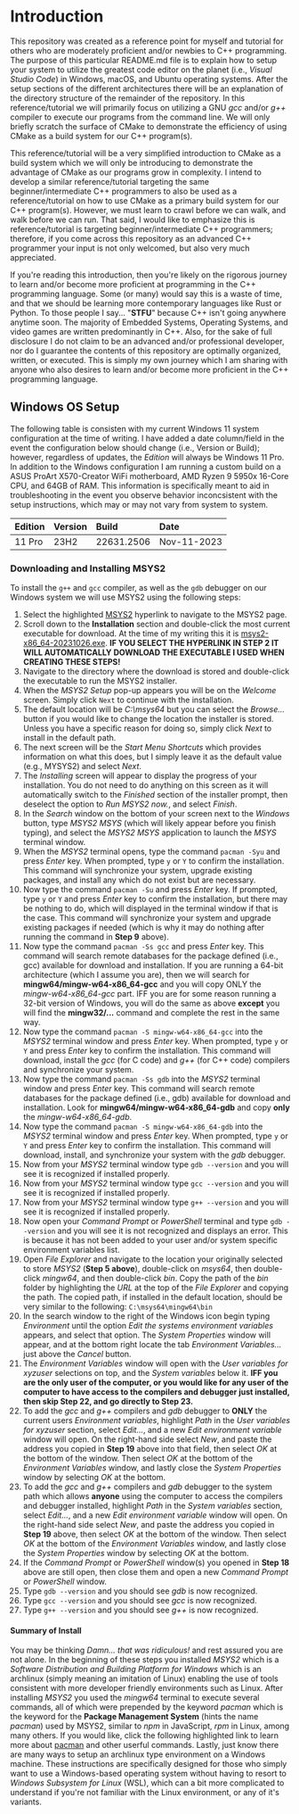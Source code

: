 # Introduction

This repository was created as a reference point for myself and tutorial for others who are moderately proficient and/or newbies to C++ programming. The purpose of this particular README.md file is to explain how to setup your system to utilize the greatest code editor on the planet (i.e., *Visual Studio Code*) in Windows, macOS, and Ubuntu operating systems. After the setup sections of the different architectures there will be an explanation of the directory structure of the remainder of the repository. In this reference/tutorial we will primarily focus on utilizing a GNU *gcc* and/or *g++* compiler to execute our programs from the command line. We will only briefly scratch the surface of CMake to demonstrate the efficiency of using CMake as a build system for our C++ program(s).

This reference/tutorial will be a very simplified introduction to CMake as a build system which we will only be introducing to demonstrate the advantage of CMake as our programs grow in complexity. I intend to develop a similar reference/tutorial targeting the same beginner/intermediate C++ programmers to also be used as a reference/tutorial on how to use CMake as a primary build system for our C++ program(s). However, we must learn to crawl before we can walk, and walk before we can run. That said, I would like to emphasize this is reference/tutorial is targeting beginner/intermediate C++ programmers; therefore, if you come across this repository as an advanced C++ programmer your input is not only welcomed, but also very much appreciated.

If you're reading this introduction, then you're likely on the rigorous journey to learn and/or become more proficient at programming in the C++ programming language. Some (or many) would say this is a waste of time, and that we should be learning more contemporary languages like Rust or Python. To those people I say... "**STFU**" because C++ isn't going anywhere anytime soon. The majority of Embedded Systems, Operating Systems, and video games are written predominantly in C++. Also, for the sake of full disclosure I do not claim to be an advanced and/or professional developer, nor do I guarantee the contents of this repository are optimally organized, written, or executed. This is simply my own journey which I am sharing with anyone who also desires to learn and/or become more proficient in the C++ programming language.

## Windows OS Setup

The following table is consisten with my current Windows 11 system configuration at the time of writing. I have added a date column/field in the event the configuration below should change (i.e., Version or Build); however, regardless of updates, the *Edition* will always be Windows 11 Pro. In addition to the Windows configuration I am running a custom build on a ASUS ProArt X570-Creator WiFi motherboard, AMD Ryzen 9 5950x 16-Core CPU, and 64GB of RAM. This information is specifically meant to aid in troubleshooting in the event you observe behavior inconcsistent with the setup instructions, which may or may not vary from system to system.

| Edition | Version | Build | Date |
| :-- | :-- | :-- | :-- |
| 11 Pro | 23H2 | 22631.2506 | Nov-11-2023 |

### Downloading and Installing MSYS2

To install the `g++` and `gcc` compiler, as well as the `gdb` debugger on our Windows system we will use MSYS2 using the following steps:

1. Select the highlighted [MSYS2](https://www.msys2.org/) hyperlink to navigate to the MSYS2 page.
2. Scroll down to the **Installation** section and double-click the most current executable for download. At the time of my writing this it is [msys2-x86_64-20231026.exe](https://github.com/msys2/msys2-installer/releases/download/2023-10-26/msys2-x86_64-20231026.exe). **IF YOU SELECT THE HYPERLINK IN STEP 2 IT WILL AUTOMATICALLY DOWNLOAD THE EXECUTABLE I USED WHEN CREATING THESE STEPS!**
3. Navigate to the directory where the download is stored and double-click the executable to run the MSYS2 installer.
4. When the *MSYS2 Setup* pop-up appears you will be on the *Welcome* screen. Simply click `Next` to continue with the installation.
5. The default location will be *C:\msys64* but you can select the *Browse...* button if you would like to change the location the installer is stored. Unless you have a specific reason for doing so, simply click *Next* to install in the default path.
6. The next screen will be the *Start Menu Shortcuts* which provides information on what this does, but I simply leave it as the default value (e.g., MYSYS2) and select *Next*.
7. The *Installing* screen will appear to display the progress of your installation. You do not need to do anything on this screen as it will automatically switch to the *Finished* section of the installer prompt, then deselect the option to *Run MSYS2 now.*, and select *Finish*.
8. In the *Search* window on the bottom of your screen next to the *Windows* button, type *MSYS2 MSYS* (which will likely appear before you finish typing), and select the *MSYS2 MSYS* application to launch the *MSYS* terminal window.
9. When the *MSYS2* terminal opens, type the command `pacman -Syu` and press *Enter* key. When prompted, type `y` or `Y` to confirm the installation. This command will synchronize your system, upgrade existing packages, and install any which do not exist but are necessary.
10. Now type the command `pacman -Su` and press *Enter* key. If prompted, type `y` or `Y` and press *Enter* key to confirm the installation, but there may be nothing to do, which will displayed in the terminal window if that is the case. This command will synchronize your system and upgrade existing packages if needed (which is why it may do nothing after running the command in **Step 9** above).
11. Now type the command `pacman -Ss gcc` and press *Enter* key. This command will search remote databases for the package defined (i.e., gcc) available for download and installation. If you are running a 64-bit architecture (which I assume you are), then we will search for **mingw64/mingw-w64-x86_64-gcc** and you will copy ONLY the *mingw-w64-x86_64-gcc* part. IFF you are for some reason running a 32-bit version of Windows, you will do the same as above **except** you will find the **mingw32/...** command and complete the rest in the same way.
12. Now type the command `pacman -S mingw-w64-x86_64-gcc` into the *MSYS2* terminal window and press *Enter* key. When prompted, type `y` or `Y` and press *Enter* key to confirm the installation. This command will download, install the *gcc* (for C code) and *g++* (for C++ code) compilers and synchronize your system.
13. Now type the command `pacman -Ss gdb` into the *MSYS2* terminal window and press *Enter* key. This command will search remote databases for the package defined (i.e., gdb) available for download and installation. Look for **mingw64/mingw-w64-x86_64-gdb** and copy **only** the *mingw-w64-x86_64-gdb*.
14. Now type the command `pacman -S mingw-w64-x86_64-gdb` into the *MSYS2* terminal window and press *Enter* key. When prompted, type `y` or `Y` and press *Enter* key to confirm the installation. This command will download, install, and synchronize your system with the *gdb* debugger.
15. Now from your *MSYS2* terminal window type `gdb --version` and you will see it is recognized if installed properly.
16. Now from your *MSYS2* terminal window type `gcc --version` and you will see it is recognized if installed properly.
17. Now from your *MSYS2* terminal window type `g++ --version` and you will see it is recognized if installed properly.
18. Now open your *Command Prompt* or *PowerShell* terminal and type `gdb --version` and you will see it is not recognized and displays an error. This is because it has not been added to your user and/or system specific environment variables list.
19. Open *File Explorer* and navigate to the location your originally selected to store *MSYS2* (**Step 5 above**), double-click on *msys64*, then double-click *mingw64*, and then double-click *bin*. Copy the path of the *bin* folder by highlighting the *URL* at the top of the *File Explorer* and copying the path. The copied path, if installed in the default location, should be very similar to the following: `C:\msys64\mingw64\bin`
20. In the search window to the right of the Windows icon begin typing *Environment* until the option *Edit the systems environment variables* appears, and select that option. The *System Properties* window will appear, and at the bottom right locate the tab *Environment Variables...* just above the *Cancel* button.
21. The *Environment Variables* window will open with the *User variables for xyzuser* selections on top, and the *System variables* below it. **IFF you are the only user of the computer, or you would like for any user of the computer to have access to the compilers and debugger just installed, then skip Step 22, and go directly to Step 23.**
22. To add the *gcc* and *g++* compilers and *gdb* debugger to **ONLY** the current users *Environment variables*, highlight *Path* in the *User variables for xyzuser* section, select *Edit...*, and a new *Edit environment variable* window will open. On the right-hand side select *New*, and paste the address you copied in **Step 19** above into that field, then select *OK* at the bottom of the window. Then select *OK* at the bottom of the *Environment Variables* window, and lastly close the *System Properties* window by selecting *OK* at the bottom.
23. To add the *gcc* and *g++* compilers and *gdb* debugger to the system path which allows **anyone** using the computer to access the compilers and debugger installed, highlight *Path* in the *System variables* section, select *Edit...*, and a new *Edit environment variable* window will open. On the right-hand side select *New*, and paste the address you copied in **Step 19** above, then select *OK* at the bottom of the window. Then select *OK* at the bottom of the *Environment Variables* window, and lastly close the *System Properties* window by selecting *OK* at the bottom.
24. If the *Command Prompt* or *PowerShell* window(s) you opened in **Step 18** above are still open, then close them and open a new *Command Prompt* or *PowerShell* window.
25. Type `gdb --version` and you should see *gdb* is now recognized.
26. Type `gcc --version` and you should see *gcc* is now recognized.
27. Type `g++ --version` and you should see *g++* is now recognized.

#### Summary of Install

You may be thinking *Damn... that was ridiculous!* and rest assured you are not alone. In the beginning of these steps you installed *MSYS2* which is a *Software Distribution and Building Platform for Windows* which is an archlinux (simply meaning an imitation of Linux) enabling the use of tools consistent with more developer friendly environments such as Linux. After installing *MSYS2* you used the *mingw64* terminal to execute several commands, all of which were prepended by the keyword *pacman* which is the keyword for the **Package Management System** (hints the name *pacman*) used by MSYS2, similar to *npm* in JavaScript, *rpm* in Linux, among many others. If you would like, click the following highlighted link to learn more about [pacman](https://wiki.archlinux.org/title/pacman) and other userful commands. Lastly, just know there are many ways to setup an archlinux type environment on a Windows machine. These instructions are specifically designed for those who simply want to use a Windows-based operating system without having to resort to *Windows Subsystem for Linux* (WSL), which can a bit more complicated to understand if you're not familiar with the Linux environment, or any of it's variants.
